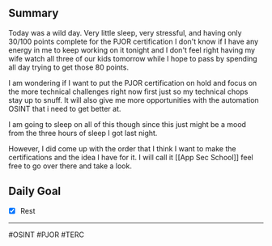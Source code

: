 ## Summary

Today was a wild day. Very little sleep, very stressful, and having only 30/100 points complete for the PJOR certification I don't know if I have any energy in me to keep working on it tonight and I don't feel right having my wife watch all three of our kids tomorrow while I hope to pass by spending all day trying to get those 80 points. 

I am wondering if I want to put the PJOR certification on hold and focus on the more technical challenges right now first just so my technical chops stay up to snuff. It will also give me more opportunities with the automation OSINT that i need to get better at.

I am going to sleep on all of this though since this just might be a mood from the three hours of sleep I got last night.

However, I did come up with the order that I think I want to make the certifications and the idea I have for it. I will call it [[App Sec School]] feel free to go over there and take a look.

## Daily Goal
- [x] Rest

---
#OSINT #PJOR #TERC